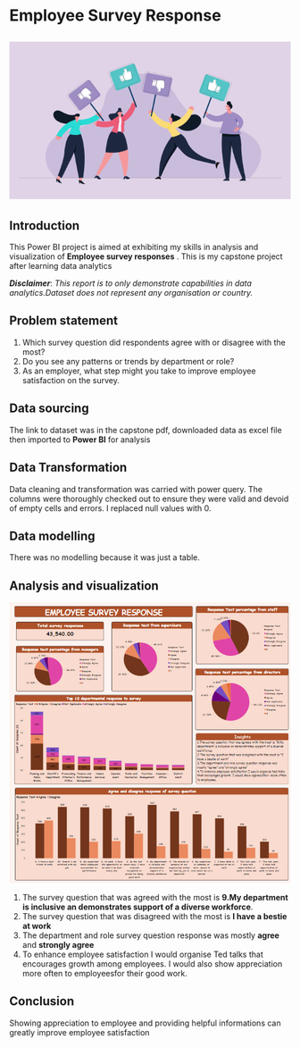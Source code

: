 # Employee Survey Response

![](survey.png)
---

## Introduction
This Power BI project is aimed at exhibiting my skills in analysis and visualization of **Employee survey responses** .
This is my capstone project after learning data analytics

**_Disclaimer_**: _This report is to only demonstrate capabilities in data analytics.Dataset does not represent any organisation or country._

## Problem statement
1.	Which survey question did respondents agree with or disagree with the most?
2.	Do you see any patterns or trends by department or role?
3.	As an employer, what step might you take to improve employee satisfaction on the survey.

## Data sourcing
The link to dataset was in the capstone pdf, downloaded data as excel file then imported to **Power BI** for analysis

## Data Transformation
Data cleaning and transformation was carried with power query. The columns were thoroughly checked out to ensure they were valid and devoid of empty cells and errors. I replaced null values with 0.

## Data modelling
There was no modelling because it was just a table.

## Analysis and visualization

![](employee_survey_response.png)

1. The survey question that was agreed with the most is **9.My department is inclusive an demonstrates support of a diverse workforce**.
2. The survey question that was disagreed with the most is **I have a bestie at work**
3. The department and role survey question response was mostly **agree** and **strongly agree**
4. To enhance employee satisfaction I would organise Ted talks that encourages growth among employees. I would also show appreciation more often to employeesfor their good work.

## Conclusion
Showing appreciation to employee and providing helpful informations can greatly improve employee satisfaction






